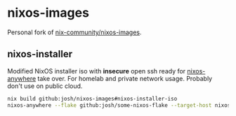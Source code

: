 # nixos-images

Personal fork of [nix-community/nixos-images](https://github.com/nix-community/nixos-images).

## nixos-installer

Modified NixOS installer iso with **insecure** open ssh ready for [nixos-anywhere](https://github.com/nix-community/nixos-anywhere) take over. For homelab and private network usage. Probably don't use on public cloud.

```sh
nix build github:josh/nixos-images#nixos-installer-iso
nixos-anywhere --flake github:josh/some-nixos-flake --target-host nixos@nixos-installer.local
```
